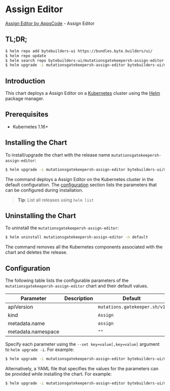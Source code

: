 # Assign Editor

[Assign Editor by AppsCode](https://byte.builders) - Assign Editor

## TL;DR;

```bash
$ helm repo add bytebuilders-ui https://bundles.byte.builders/ui/
$ helm repo update
$ helm search repo bytebuilders-ui/mutationsgatekeepersh-assign-editor --version=v0.4.17
$ helm upgrade -i mutationsgatekeepersh-assign-editor bytebuilders-ui/mutationsgatekeepersh-assign-editor -n default --create-namespace --version=v0.4.17
```

## Introduction

This chart deploys a Assign Editor on a [Kubernetes](http://kubernetes.io) cluster using the [Helm](https://helm.sh) package manager.

## Prerequisites

- Kubernetes 1.16+

## Installing the Chart

To install/upgrade the chart with the release name `mutationsgatekeepersh-assign-editor`:

```bash
$ helm upgrade -i mutationsgatekeepersh-assign-editor bytebuilders-ui/mutationsgatekeepersh-assign-editor -n default --create-namespace --version=v0.4.17
```

The command deploys a Assign Editor on the Kubernetes cluster in the default configuration. The [configuration](#configuration) section lists the parameters that can be configured during installation.

> **Tip**: List all releases using `helm list`

## Uninstalling the Chart

To uninstall the `mutationsgatekeepersh-assign-editor`:

```bash
$ helm uninstall mutationsgatekeepersh-assign-editor -n default
```

The command removes all the Kubernetes components associated with the chart and deletes the release.

## Configuration

The following table lists the configurable parameters of the `mutationsgatekeepersh-assign-editor` chart and their default values.

|     Parameter      | Description |                 Default                 |
|--------------------|-------------|-----------------------------------------|
| apiVersion         |             | <code>mutations.gatekeeper.sh/v1</code> |
| kind               |             | <code>Assign</code>                     |
| metadata.name      |             | <code>assign</code>                     |
| metadata.namespace |             | <code>""</code>                         |


Specify each parameter using the `--set key=value[,key=value]` argument to `helm upgrade -i`. For example:

```bash
$ helm upgrade -i mutationsgatekeepersh-assign-editor bytebuilders-ui/mutationsgatekeepersh-assign-editor -n default --create-namespace --version=v0.4.17 --set apiVersion=mutations.gatekeeper.sh/v1
```

Alternatively, a YAML file that specifies the values for the parameters can be provided while
installing the chart. For example:

```bash
$ helm upgrade -i mutationsgatekeepersh-assign-editor bytebuilders-ui/mutationsgatekeepersh-assign-editor -n default --create-namespace --version=v0.4.17 --values values.yaml
```
